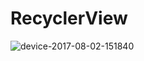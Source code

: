 # RecyclerView
![device-2017-08-02-151840](https://user-images.githubusercontent.com/30649285/28869434-228b55b0-7796-11e7-8187-f630f1835755.png)

